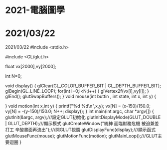 # 2021-電腦圖學

2021/03/22
============
2021/03/22
#include <stdio.h>

#include <GL/glut.h>

float vx[2000],vy[2000];

int N=0;

void display()
{
    glClear(GL_COLOR_BUFFER_BIT | GL_DEPTH_BUFFER_BIT);
    glBegin(GL_LINE_LOOP);
    for(int i=0;i<N;i++)
    {
        glVertex2f(vx[i],vy[i]);
    }
    glEnd();
    glutSwapBuffers();
}
void mouse(int buttin , int state, int x, int y)
{

}
void motion(int x,int y)
{
    printf("%d %d\n",x,y);
    vx[N] = (x-150)/150.0;
    vy[N] = -(y-150)/150.0;
    N++;
    display();
}
int main(int argc, char *argv[])
{
    glutInit(&argc, argv);///設定GLUT初始化
    glutInitDisplayMode(GLUT_DOUBLE | GLUT_DEPTH);///顯示模式
    glutCreateWindow("統神 面臨財務危機 被迫兼差打工 辛酸畫面再流出");///開GLUT視窗
    glutDisplayFunc(display);///顯示函式
    glutMouseFunc(mouse);
    glutMotionFunc(motion);
    glutMainLoop();///GLUT主要迴圈
}



